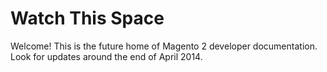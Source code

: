 Watch This Space
=======

Welcome! This is the future home of Magento 2 developer documentation.
Look for updates around the end of April 2014.
